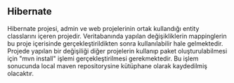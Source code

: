 ## Hibernate ##
  Hibernate projesi, admin ve web projelerinin ortak kullandığı entity classlarını içeren projedir.
  Veritabanında yapılan değişikliklerin mappinglerin bu proje içerisinde gerçekleştirildikten sonra kullanılabilir hale gelmektedir.
  Projede yapılan bir değişiliği diğer projelerin kullanıp paket oluşturulabilmesi için "mvn install" işlemi gerçekleştirilmesi gerekmektedir. Bu işlem sonucunda local maven repositorysine kütüphane olarak kaydedilmiş olacaktır.

